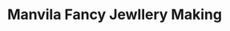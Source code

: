 ---
title: "Manvila Fancy Jewllery Making"
url: /trivandrum/manvila-fancy-jewllery-making/
shop: boutique
---